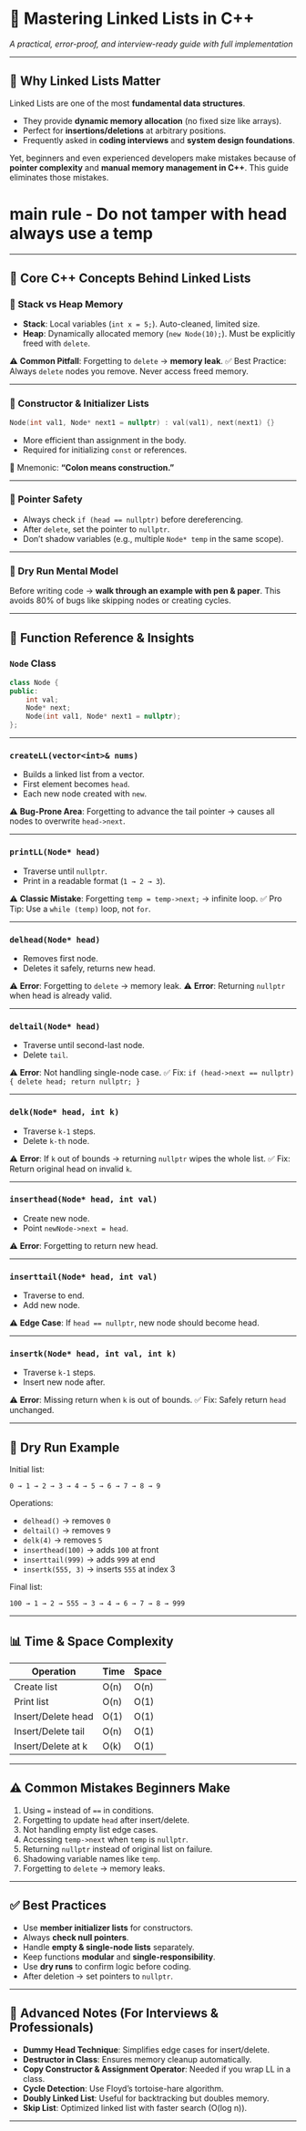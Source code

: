 
# 📘 Mastering Linked Lists in C++

*A practical, error-proof, and interview-ready guide with full implementation*

---

## 🌟 Why Linked Lists Matter

Linked Lists are one of the most **fundamental data structures**.

* They provide **dynamic memory allocation** (no fixed size like arrays).
* Perfect for **insertions/deletions** at arbitrary positions.
* Frequently asked in **coding interviews** and **system design foundations**.

Yet, beginners and even experienced developers make mistakes because of **pointer complexity** and **manual memory management in C++**. This guide eliminates those mistakes.

# main rule - Do not tamper with head always use a temp

---

## 🧠 Core C++ Concepts Behind Linked Lists

### 🔹 Stack vs Heap Memory

* **Stack**: Local variables (`int x = 5;`). Auto-cleaned, limited size.
* **Heap**: Dynamically allocated memory (`new Node(10);`). Must be explicitly freed with `delete`.

⚠️ **Common Pitfall**: Forgetting to `delete` → **memory leak**.
✅ Best Practice: Always `delete` nodes you remove. Never access freed memory.

---

### 🔹 Constructor & Initializer Lists

```cpp
Node(int val1, Node* next1 = nullptr) : val(val1), next(next1) {}
```

* More efficient than assignment in the body.
* Required for initializing `const` or references.

🧠 Mnemonic: **“Colon means construction.”**

---

### 🔹 Pointer Safety

* Always check `if (head == nullptr)` before dereferencing.
* After `delete`, set the pointer to `nullptr`.
* Don’t shadow variables (e.g., multiple `Node* temp` in the same scope).

---

### 🔹 Dry Run Mental Model

Before writing code → **walk through an example with pen & paper**.
This avoids 80% of bugs like skipping nodes or creating cycles.

---

## 🔧 Function Reference & Insights

### `Node` Class

```cpp
class Node {
public:
    int val;
    Node* next;
    Node(int val1, Node* next1 = nullptr);
};
```

---

### `createLL(vector<int>& nums)`

* Builds a linked list from a vector.
* First element becomes `head`.
* Each new node created with `new`.

⚠️ **Bug-Prone Area**: Forgetting to advance the tail pointer → causes all nodes to overwrite `head->next`.

---

### `printLL(Node* head)`

* Traverse until `nullptr`.
* Print in a readable format (`1 → 2 → 3`).

⚠️ **Classic Mistake**: Forgetting `temp = temp->next;` → infinite loop.
✅ Pro Tip: Use a `while (temp)` loop, not `for`.

---

### `delhead(Node* head)`

* Removes first node.
* Deletes it safely, returns new head.

⚠️ **Error**: Forgetting to `delete` → memory leak.
⚠️ **Error**: Returning `nullptr` when head is already valid.

---

### `deltail(Node* head)`

* Traverse until second-last node.
* Delete `tail`.

⚠️ **Error**: Not handling single-node case.
✅ Fix: `if (head->next == nullptr) { delete head; return nullptr; }`

---

### `delk(Node* head, int k)`

* Traverse `k-1` steps.
* Delete `k-th` node.

⚠️ **Error**: If `k` out of bounds → returning `nullptr` wipes the whole list.
✅ Fix: Return original head on invalid `k`.

---

### `inserthead(Node* head, int val)`

* Create new node.
* Point `newNode->next = head`.

⚠️ **Error**: Forgetting to return new head.

---

### `inserttail(Node* head, int val)`

* Traverse to end.
* Add new node.

⚠️ **Edge Case**: If `head == nullptr`, new node should become head.

---

### `insertk(Node* head, int val, int k)`

* Traverse `k-1` steps.
* Insert new node after.

⚠️ **Error**: Missing return when `k` is out of bounds.
✅ Fix: Safely return `head` unchanged.

---

## 🧪 Dry Run Example

Initial list:

```
0 → 1 → 2 → 3 → 4 → 5 → 6 → 7 → 8 → 9
```

Operations:

* `delhead()` → removes `0`
* `deltail()` → removes `9`
* `delk(4)` → removes `5`
* `inserthead(100)` → adds `100` at front
* `inserttail(999)` → adds `999` at end
* `insertk(555, 3)` → inserts `555` at index 3

Final list:

```
100 → 1 → 2 → 555 → 3 → 4 → 6 → 7 → 8 → 999
```

---

## 📊 Time & Space Complexity

| Operation          | Time | Space |
| ------------------ | ---- | ----- |
| Create list        | O(n) | O(n)  |
| Print list         | O(n) | O(1)  |
| Insert/Delete head | O(1) | O(1)  |
| Insert/Delete tail | O(n) | O(1)  |
| Insert/Delete at k | O(k) | O(1)  |

---

## ⚠️ Common Mistakes Beginners Make

1. Using `=` instead of `==` in conditions.
2. Forgetting to update `head` after insert/delete.
3. Not handling empty list edge cases.
4. Accessing `temp->next` when `temp` is `nullptr`.
5. Returning `nullptr` instead of original list on failure.
6. Shadowing variable names like `temp`.
7. Forgetting to `delete` → memory leaks.

---

## ✅ Best Practices

* Use **member initializer lists** for constructors.
* Always **check null pointers**.
* Handle **empty & single-node lists** separately.
* Keep functions **modular** and **single-responsibility**.
* Use **dry runs** to confirm logic before coding.
* After deletion → set pointers to `nullptr`.

---

## 📌 Advanced Notes (For Interviews & Professionals)

* **Dummy Head Technique**: Simplifies edge cases for insert/delete.
* **Destructor in Class**: Ensures memory cleanup automatically.
* **Copy Constructor & Assignment Operator**: Needed if you wrap LL in a class.
* **Cycle Detection**: Use Floyd’s tortoise-hare algorithm.
* **Doubly Linked List**: Useful for backtracking but doubles memory.
* **Skip List**: Optimized linked list with faster search (O(log n)).

---


